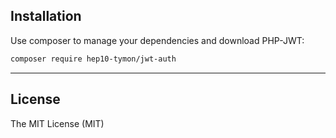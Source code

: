 Installation
------------

Use composer to manage your dependencies and download PHP-JWT:

```bash
composer require hep10-tymon/jwt-auth
```


-----------------------------------


## License

The MIT License (MIT)